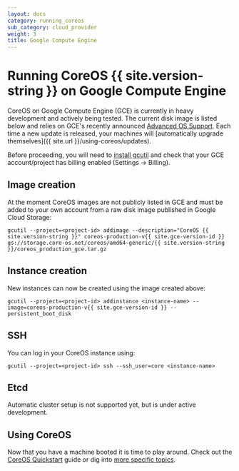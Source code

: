 ```yaml
---
layout: docs
category: running_coreos
sub_category: cloud_provider
weight: 3
title: Google Compute Engine
---
```


# Running CoreOS {{ site.version-string }} on Google Compute Engine

CoreOS on Google Compute Engine (GCE) is currently in heavy development and actively being tested. The current disk image is listed below and relies on GCE's recently announced [Advanced OS Support][gce-advanced-os]. Each time a new update is released, your machines will [automatically upgrade themselves]({{ site.url }}/using-coreos/updates).

Before proceeding, you will need to [install gcutil][gcutil-documentation] and check that your GCE account/project has billing enabled (Settings &rarr; Billing).

[gce-advanced-os]: http://developers.google.com/compute/docs/transition-v1#customkernelbinaries
[gcutil-documentation]: https://developers.google.com/compute/docs/gcutil/

## Image creation

At the moment CoreOS images are not publicly listed in GCE and must be added to your own account from a raw disk image published in Google Cloud Storage:

    gcutil --project=<project-id> addimage --description="CoreOS {{ site.version-string }}" coreos-production-v{{ site.gce-version-id }} gs://storage.core-os.net/coreos/amd64-generic/{{ site.version-string }}/coreos_production_gce.tar.gz

## Instance creation

New instances can now be created using the image created above:

    gcutil --project=<project-id> addinstance <instance-name> --image=coreos-production-v{{ site.gce-version-id }} --persistent_boot_disk

## SSH

You can log in your CoreOS instance using:

    gcutil --project=<project-id> ssh --ssh_user=core <instance-name>

## Etcd

Automatic cluster setup is not supported yet, but is under active development.

## Using CoreOS

Now that you have a machine booted it is time to play around.
Check out the [CoreOS Quickstart]({{site.url}}/docs/quickstart) guide or dig into [more specific topics]({{site.url}}/docs).
